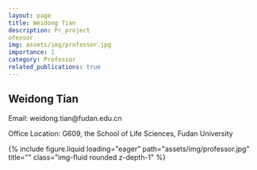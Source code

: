 ```yaml
---
layout: page
title: Weidong Tian
description: Pr_project
ofessor
img: assets/img/professor.jpg
importance: 1
category: Professor
related_publications: true
---
```




<div class="row">
    <div class="col-sm-8 mt-3 mt-md-0">
        <h2>Weidong Tian</h2>
        <p>Email: weidong.tian@fudan.edu.cn</p>
        <p>Office Location: G609, the School of Life Sciences, Fudan University</p>
    </div>
    <div class="col-sm-4 mt-3 mt-md-0">
        {% include figure.liquid loading="eager" path="assets/img/professor.jpg" title="" class="img-fluid rounded z-depth-1" %}
    </div>
</div>
